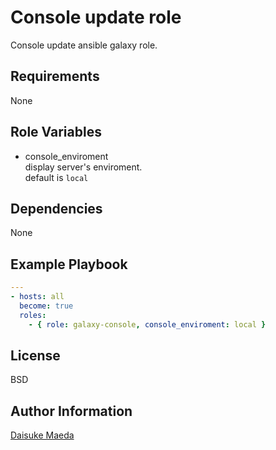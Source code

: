 Console update role
=========

Console update ansible galaxy role.

Requirements
------------

None

Role Variables
--------------

* console_enviroment  
display server's enviroment.  
default is `local`

Dependencies
------------

None

Example Playbook
----------------

```yml
---
- hosts: all
  become: true
  roles:
    - { role: galaxy-console, console_enviroment: local }
```

License
-------

BSD

Author Information
------------------

[Daisuke Maeda](https://github.com/dmae3 "Daisuke Maeda")
